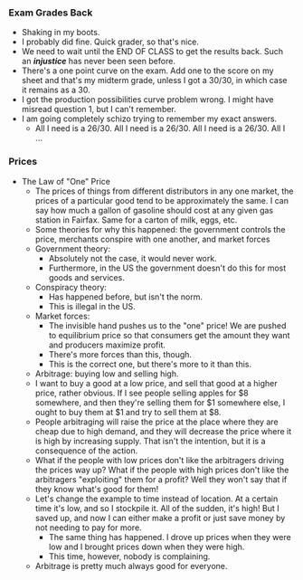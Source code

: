 ### Exam Grades Back
- Shaking in my boots.
- I probably did fine. Quick grader, so that's nice.
- We need to wait until the END OF CLASS to get the results back. Such an ***injustice*** has never been seen before.
- There's a one point curve on the exam. Add one to the score on my sheet and that's my midterm grade, unless I got a 30/30, in which case it remains as a 30.
- I got the production possibilities curve problem wrong. I might have misread question 1, but I can't remember. 
- I am going completely schizo trying to remember my exact answers.
	- All I need is a 26/30. All I need is a 26/30. All I need is a 26/30. All I ...

### Prices
- The Law of "One" Price
	- The prices of things from different distributors in any one market, the prices of a particular good tend to be approximately the same. I can say how much a gallon of gasoline should cost at any given gas station in Fairfax. Same for a carton of milk, eggs, etc.
	- Some theories for why this happened: the government controls the price, merchants conspire with one another, and market forces
	- Government theory:
		- Absolutely not the case, it would never work.
		- Furthermore, in the US the government doesn't do this for most goods and services. 
	- Conspiracy theory:
		- Has happened before, but isn't the norm.
		- This is illegal in the US.
	- Market forces:
		- The invisible hand pushes us to the "one" price! We are pushed to equilibrium price so that consumers get the amount they want and producers maximize profit.
		- There's more forces than this, though.
		- This is the correct one, but there's more to it than this.
	- Arbitrage: buying low and selling high.
	- I want to buy a good at a low price, and sell that good at a higher price, rather obvious. If I see people selling apples for $8 somewhere, and then they're selling them for $1 somewhere else, I ought to buy them at $1 and try to sell them at $8.
	- People arbitraging will raise the price at the place where they are cheap due to high demand, and they will decrease the price where it is high by increasing supply. That isn't the intention, but it is a consequence of the action.
	- What if the people with low prices don't like the arbitragers driving the prices way up? What if the people with high prices don't like the arbitragers "exploiting" them for a profit? Well they won't say that if they know what's good for them!
	- Let's change the example to time instead of location. At a certain time it's low, and so I stockpile it. All of the sudden, it's high! But I saved up, and now I can either make a profit or just save money by not needing to pay for more.
		- The same thing has happened. I drove up prices when they were low and I brought prices down when they were high.
		- This time, however, nobody is complaining.
	- Arbitrage is pretty much always good for everyone.
